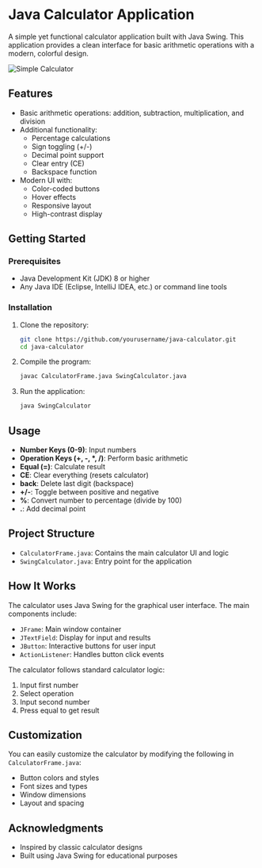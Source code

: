 # Java Calculator Application

A simple yet functional calculator application built with Java Swing. This application provides a clean interface for basic arithmetic operations with a modern, colorful design.

![Simple Calculator](https://github.com/user-attachments/assets/a9f2953c-e31b-4eac-938a-4c5eb15ce967)

## Features

- Basic arithmetic operations: addition, subtraction, multiplication, and division
- Additional functionality:
  - Percentage calculations
  - Sign toggling (+/-)
  - Decimal point support
  - Clear entry (CE)
  - Backspace function
- Modern UI with:
  - Color-coded buttons
  - Hover effects
  - Responsive layout
  - High-contrast display

## Getting Started

### Prerequisites

- Java Development Kit (JDK) 8 or higher
- Any Java IDE (Eclipse, IntelliJ IDEA, etc.) or command line tools

### Installation

1. Clone the repository:
   ```bash
   git clone https://github.com/yourusername/java-calculator.git
   cd java-calculator
   ```

2. Compile the program:
   ```bash
   javac CalculatorFrame.java SwingCalculator.java
   ```

3. Run the application:
   ```bash
   java SwingCalculator
   ```

## Usage

- **Number Keys (0-9)**: Input numbers
- **Operation Keys (+, -, *, /)**: Perform basic arithmetic
- **Equal (=)**: Calculate result
- **CE**: Clear everything (resets calculator)
- **back**: Delete last digit (backspace)
- **+/-**: Toggle between positive and negative
- **%**: Convert number to percentage (divide by 100)
- **.**: Add decimal point

## Project Structure

- `CalculatorFrame.java`: Contains the main calculator UI and logic
- `SwingCalculator.java`: Entry point for the application

## How It Works

The calculator uses Java Swing for the graphical user interface. The main components include:

- `JFrame`: Main window container
- `JTextField`: Display for input and results
- `JButton`: Interactive buttons for user input
- `ActionListener`: Handles button click events

The calculator follows standard calculator logic:
1. Input first number
2. Select operation
3. Input second number
4. Press equal to get result

## Customization

You can easily customize the calculator by modifying the following in `CalculatorFrame.java`:

- Button colors and styles
- Font sizes and types
- Window dimensions
- Layout and spacing

## Acknowledgments

- Inspired by classic calculator designs
- Built using Java Swing for educational purposes
